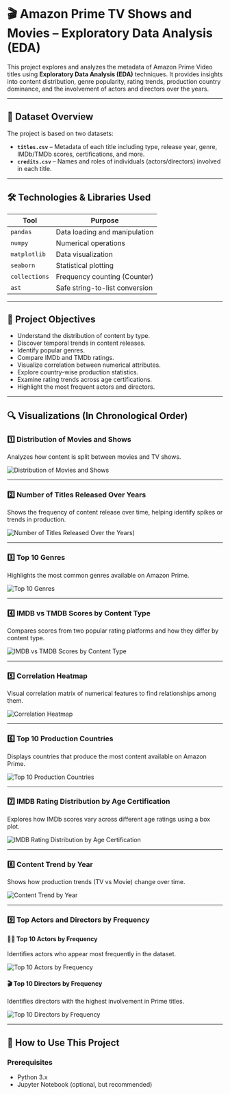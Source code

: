 # 🎬 Amazon Prime TV Shows and Movies – Exploratory Data Analysis (EDA)

This project explores and analyzes the metadata of Amazon Prime Video titles using **Exploratory Data Analysis (EDA)** techniques. It provides insights into content distribution, genre popularity, rating trends, production country dominance, and the involvement of actors and directors over the years.

---

## 📁 Dataset Overview

The project is based on two datasets:

- **`titles.csv`** – Metadata of each title including type, release year, genre, IMDb/TMDb scores, certifications, and more.
- **`credits.csv`** – Names and roles of individuals (actors/directors) involved in each title.

---

## 🛠️ Technologies & Libraries Used

| Tool         | Purpose                          |
|--------------|----------------------------------|
| `pandas`     | Data loading and manipulation    |
| `numpy`      | Numerical operations             |
| `matplotlib` | Data visualization               |
| `seaborn`    | Statistical plotting             |
| `collections`| Frequency counting (Counter)     |
| `ast`        | Safe string-to-list conversion   |

---

## 🎯 Project Objectives

- Understand the distribution of content by type.
- Discover temporal trends in content releases.
- Identify popular genres.
- Compare IMDb and TMDb ratings.
- Visualize correlation between numerical attributes.
- Explore country-wise production statistics.
- Examine rating trends across age certifications.
- Highlight the most frequent actors and directors.

---

## 🔍 Visualizations (In Chronological Order)

### 1️⃣ Distribution of Movies and Shows
Analyzes how content is split between movies and TV shows.

![Distribution of Movies and Shows](https://github.com/PruthyirajM26/Amazon_Prime_TV_Shows_and_Movies_Exploratory_Data_Analysis/blob/e3538986933038dd5dc4843425bbb97d56fa5d27/Image/Distribution%20of%20Movies%20and%20Shows.png)

---

### 2️⃣ Number of Titles Released Over Years
Shows the frequency of content release over time, helping identify spikes or trends in production.

![Number of Titles Released Over the Years](https://github.com/PruthyirajM26/Amazon_Prime_TV_Shows_and_Movies_Exploratory_Data_Analysis/blob/be400cd0c9c923b87d8100cc12fb69b52a258388/Image/Number%20of%20Titles%20Released%20Over%20the%20Years.png))

---

### 3️⃣ Top 10 Genres
Highlights the most common genres available on Amazon Prime.

![Top 10 Genres](https://github.com/PruthyirajM26/Amazon_Prime_TV_Shows_and_Movies_Exploratory_Data_Analysis/blob/4dbef5cc38ec9f8a0343ab8740550c65d84a9d9b/Image/Top%2010%20Genres.png)

---

### 4️⃣ IMDB vs TMDB Scores by Content Type
Compares scores from two popular rating platforms and how they differ by content type.

![IMDB vs TMDB Scores by Content Type](https://github.com/PruthyirajM26/Amazon_Prime_TV_Shows_and_Movies_Exploratory_Data_Analysis/blob/be400cd0c9c923b87d8100cc12fb69b52a258388/Image/IMDB%20vs%20TMDB%20Scores%20by%20Content%20Type.png)

---

### 5️⃣ Correlation Heatmap
Visual correlation matrix of numerical features to find relationships among them.

![Correlation Heatmap](https://github.com/PruthyirajM26/Amazon_Prime_TV_Shows_and_Movies_Exploratory_Data_Analysis/blob/be400cd0c9c923b87d8100cc12fb69b52a258388/Image/Correlation%20Heatmap.png)

---

### 6️⃣ Top 10 Production Countries
Displays countries that produce the most content available on Amazon Prime.

![Top 10 Production Countries](https://github.com/PruthyirajM26/Amazon_Prime_TV_Shows_and_Movies_Exploratory_Data_Analysis/blob/6e2c71d652a39271bc8e3b04b80fb47171260a81/Image/Top%2010%20Production%20Countries.png)

---

### 7️⃣ IMDB Rating Distribution by Age Certification
Explores how IMDb scores vary across different age ratings using a box plot.

![IMDB Rating Distribution by Age Certification]((https://github.com/PruthyirajM26/Amazon_Prime_TV_Shows_and_Movies_Exploratory_Data_Analysis/blob/e3538986933038dd5dc4843425bbb97d56fa5d27/Image/IMDB%20Rating%20Distribution%20by%20Age%20Certification.png))

---

### 8️⃣ Content Trend by Year
Shows how production trends (TV vs Movie) change over time.

![Content Trend by Year]((https://github.com/PruthyirajM26/Amazon_Prime_TV_Shows_and_Movies_Exploratory_Data_Analysis/blob/e3538986933038dd5dc4843425bbb97d56fa5d27/Image/Content%20Trend%20by%20Year.png))

---

### 9️⃣ Top Actors and Directors by Frequency

#### 🧑‍🎤 Top 10 Actors by Frequency
Identifies actors who appear most frequently in the dataset.

![Top 10 Actors by Frequency]((https://github.com/PruthyirajM26/Amazon_Prime_TV_Shows_and_Movies_Exploratory_Data_Analysis/blob/e3538986933038dd5dc4843425bbb97d56fa5d27/Image/Top%2010%20Actors%20by%20Frequency.png))

#### 🎬 Top 10 Directors by Frequency
Identifies directors with the highest involvement in Prime titles.

![Top 10 Directors by Frequency]((https://github.com/PruthyirajM26/Amazon_Prime_TV_Shows_and_Movies_Exploratory_Data_Analysis/blob/e3538986933038dd5dc4843425bbb97d56fa5d27/Image/Top%2010%20Directors%20by%20Frequency.png))

---

## 📝 How to Use This Project

### Prerequisites

- Python 3.x
- Jupyter Notebook (optional, but recommended)
